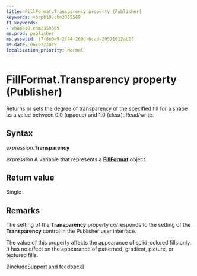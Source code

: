 ```yaml
---
title: FillFormat.Transparency property (Publisher)
keywords: vbapb10.chm2359569
f1_keywords:
- vbapb10.chm2359569
ms.prod: publisher
ms.assetid: f7f8e0e9-2f44-269d-6cad-29521612ab2f
ms.date: 06/07/2019
localization_priority: Normal
---
```



# FillFormat.Transparency property (Publisher)

Returns or sets the degree of transparency of the specified fill for a shape as a value between 0.0 (opaque) and 1.0 (clear). Read/write.


## Syntax

_expression_.**Transparency**

_expression_ A variable that represents a **[FillFormat](publisher.fillformat.md)** object.


## Return value

Single


## Remarks

The setting of the **Transparency** property corresponds to the setting of the **Transparency** control in the Publisher user interface.

The value of this property affects the appearance of solid-colored fills only. It has no effect on the appearance of patterned, gradient, picture, or textured fills.



[!include[Support and feedback](~/includes/feedback-boilerplate.md)]